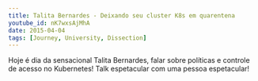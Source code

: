 ```yaml
---
title: Talita Bernardes - Deixando seu cluster K8s em quarentena
youtube_id: nK7wxsAjMhA
date: 2015-04-04
tags: [Journey, University, Dissection]
---
```

Hoje é dia da sensacional Talita Bernardes, falar sobre políticas e controle de acesso no Kubernetes! Talk espetacular com uma pessoa espetacular!
